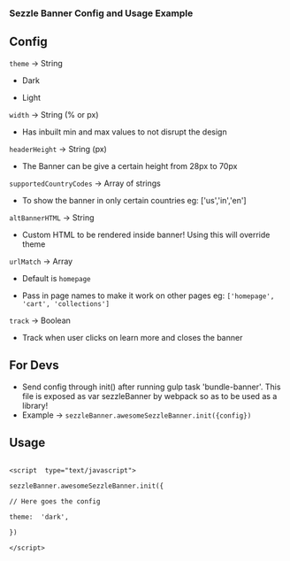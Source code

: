 ### Sezzle Banner Config and Usage Example

## Config
`theme` -> String

* Dark

* Light

  

`width` -> String (% or px)

* Has inbuilt min and max values to not disrupt the design

  

`headerHeight` -> String (px)

* The Banner can be give a certain height from 28px to 70px

  

`supportedCountryCodes` -> Array of strings

* To show the banner in only certain countries eg: ['us','in','en']

  

`altBannerHTML` -> String

* Custom HTML to be rendered inside banner! Using this will override theme

  

`urlMatch` -> Array

* Default is `homepage`

* Pass in page names to make it work on other pages eg: `['homepage', 'cart', 'collections']`


`track` -> Boolean

* Track when user clicks on learn more and closes the banner


## For Devs
 * Send config through init() after running gulp task 'bundle-banner'. This file is exposed as var sezzleBanner by webpack so as to be used    as a library!
 * Example -> `sezzleBanner.awesomeSezzleBanner.init({config})`
  
## Usage 
```<script  type="text/javascript"  src="<script_url>"></script>

<script  type="text/javascript">

sezzleBanner.awesomeSezzleBanner.init({

// Here goes the config

theme:  'dark',

})

</script>
